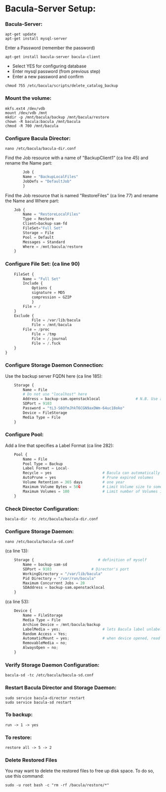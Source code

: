 # Bacula-Server Setup:


### Bacula-Server:
```console
apt-get update
apt-get install mysql-server
``` 
Enter a Password (remember the password)
```console
apt-get install bacula-server bacula-client
```

* Select YES for configuring database
* Enter mysql password (from previous step)
* Enter a new password and confirm

```console
chmod 755 /etc/bacula/scripts/delete_catalog_backup
```
### Mount the volume:
```console
mkfs.ext4 /dev/vdb
mount /dev/vdb /mnt
mkdir -p /mnt/bacula/backup /mnt/bacula/restore
chown -R bacula:bacula /mnt/bacula
chmod -R 700 /mnt/bacula
```

### Configure Bacula Director:
```console
nano /etc/bacula/bacula-dir.conf
```
Find the Job resource with a name of "BackupClient1” (ca line 45) and rename the Name part:
```python
		Job {
  		Name = "BackupLocalFiles"
  		JobDefs = "DefaultJob"
		}
```
Find the Job resource that is named "RestoreFiles" (ca line 77) and rename the Name and Where part:
```python
	Job {
  		Name = "RestoreLocalFiles"
  		Type = Restore
 		Client=backup-sam-fd
  		FileSet="Full Set"
		Storage = File
  		Pool = Default
  		Messages = Standard
  		Where = /mnt/bacula/restore
	}
```
### Configure File Set: (ca line 90)
```python
	FileSet {
  		Name = "Full Set"
  		Include {
    		Options {
      		signature = MD5
      		compression = GZIP
    		}
	    File = /
  	}
  	Exclude {
    		File = /var/lib/bacula
    		File = /mnt/bacula
		File = /proc
    		File = /tmp
    		File = /.journal
    		File = /.fsck
  	}
}
```
### Configure Storage Daemon Connection: 
Use the backup server FQDN here (ca line 185):
```python
	Storage {
 		Name = File
		# Do not use "localhost" here
  		Address = backup-sam.openstacklocal                # N.B. Use a fully qualified name here
  		SDPort = 9103
  		Password = "tL3-S6OfmJhkT6CGN9axDWm-64uc18oko"
  		Device = FileStorage
  		Media Type = File
	}
```
### Configure Pool:
Add a line that specifies a Label Format (ca line 282):
```python
    Pool {
  		Name = File
  		Pool Type = Backup
  		Label Format = Local-
  		Recycle = yes                       # Bacula can automatically recycle Volumes
  		AutoPrune = yes                     # Prune expired volumes
  		Volume Retention = 365 days         # one year
  		Maximum Volume Bytes = 50G          # Limit Volume size to something reasonable
  		Maximum Volumes = 100               # Limit number of Volumes in Pool
	}
```
### Check Director Configuration:
```console
bacula-dir -tc /etc/bacula/bacula-dir.conf
```
### Configure Storage Daemon:
```console
nano /etc/bacula/bacula-sd.conf
```
(ca line 13):
```python	
	Storage {                             # definition of myself
  		Name = backup-sam-sd
  		SDPort = 9103                  # Director's port
  		WorkingDirectory = "/var/lib/bacula"
  		Pid Directory = "/var/run/bacula"
  		Maximum Concurrent Jobs = 20
  		SDAddress = backup-sam.openstacklocal
	}
```
(ca line 53):
```python
	Device {
  		Name = FileStorage
  		Media Type = File
  		Archive Device = /mnt/bacula/backup
  		LabelMedia = yes;                   # lets Bacula label unlabeled media
  		Random Access = Yes;
  		AutomaticMount = yes;               # when device opened, read it
  		RemovableMedia = no;
  		AlwaysOpen = no;
	}
```
### Verify Storage Daemon Configuration:
```console
bacula-sd -tc /etc/bacula/bacula-sd.conf
```
### Restart Bacula Director and Storage Daemon:
```console
sudo service bacula-director restart
sudo service bacula-sd restart
```
### To backup:
```console
run -> 1 -> yes
```
### To restore:
```console
restore all -> 5 -> 2
```

### Delete Restored Files
You may want to delete the restored files to free up disk space. To do so, use this command:
```console
sudo -u root bash -c "rm -rf /bacula/restore/*"
```

